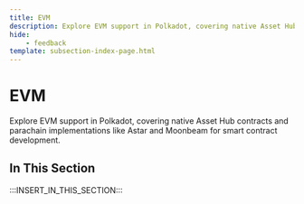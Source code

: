 ```yaml
---
title: EVM 
description: Explore EVM support in Polkadot, covering native Asset Hub contracts and parachain implementations like Astar and Moonbeam for smart contract development.
hide: 
    - feedback
template: subsection-index-page.html
---
```


# EVM

Explore EVM support in Polkadot, covering native Asset Hub contracts and parachain implementations like Astar and Moonbeam for smart contract development.

## In This Section

:::INSERT_IN_THIS_SECTION:::